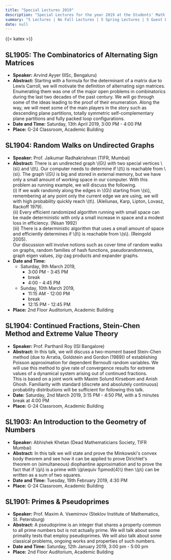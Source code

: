 ```yaml
---
title: "Special Lectures 2019"
description: "Special Lectures for the year 2019 at the Students' Math Club at Indian Statistical Institute, Bangalore."
summary: "5 Lectures | No Fall Lectures | 5 Spring Lectures | 5 Guest Lecturers"
date: null
---
```


{{< katex >}}

## SL1905: The Combinatorics of Alternating Sign Matrices

- **Speaker:** Arvind Ayyer (IISc, Bengaluru)
- **Abstract:** Starting with a formula for the determinant of a matrix due to Lewis Carroll, we will motivate the definition of alternating sign matrices. Enumerating them was one of the major open problems in combinatorics during the last two decades of the past century. We will go through some of the ideas leading to the proof of their enumeration. Along the way, we will meet some of the main players in the story such as descending plane partitions, totally symmetric self-complementary plane partitions and fully packed loop configurations.
- **Date and Time:** Saturday, 13th April 2019, 3:00 PM - 4:00 PM
- **Place:** G-24 Classroom, Academic Building

## SL1904: Random Walks on Undirected Graphs

- **Speaker:** Prof. Jaikumar Radhakrishnan (TIFR, Mumbai)
- **Abstract:** There is an undirected graph \\(G\\) with two special vertices \\(s\\) and \\(t\\). Our computer needs to determine if \\(t\\) is reachable from \\(s\\). The graph \\(G\\) is big and stored in external memory, but we have only a small amount of working space in our computer. With this problem as running example, we will discuss the following.  
   (i) If we walk randomly along the edges in \\(G\\) starting from \\(s\\), remembering at any point only the current edge we are using, we will with high probability quickly reach \\(t\\). (Aleliunas, Karp, Lipton, Lovasz, Rackoff 1979).  
   (ii) Every efficient randomized algorithm running with small space can be made deterministic with only a small increase in space and a modest loss in efficiency. (Nisan 1992)  
   (iii) There is a deterministic algorithm that uses a small amount of space and efficiently determines if \\(t\\) is reachable from \\(s\\). (Reingold 2005).  
  Our discussion will involve notions such as cover time of random walks on graphs, random families of hash functions, pseudorandomness, graph eigen values, zig-zag products and expander graphs.
- **Date and Time:**
  - Saturday, 9th March 2019,
    - 3:00 PM - 3:45 PM
    - break
    - 4:00 - 4:45 PM
  - Sunday, 10th March 2019,
    - 11:15 AM - 12:00 PM
    - break
    - 12:15 PM - 12:45 PM
- **Place:** 2nd Floor Auditorium, Academic Building

## SL1904: Continued Fractions, Stein-Chen Method and Extreme Value Theory

- **Speaker:** Prof. Parthanil Roy (ISI Bangalore)
- **Abstract:** In this talk, we will discuss a two-moment based Stein-Chen method (due to Arratia, Goldstein and Gordon (1989)) of establishing Poisson approximation for dependent Bernoulli random variables. We will use this method to give rate of convergence results for extreme values of a dynamical system arising out of continued fractions.  
  This is based on a joint work with Maxim Solund Kirsebom and Anish Ghosh. Familiarity with standard (discrete and absolutely continuous) probability distributions will be sufficient for following this talk.
- **Date:** Saturday, 2nd March 2019, 3:15 PM - 4:50 PM, with a 5 minutes break at 4:00 PM
- **Place:** G-24 Classroom, Academic Building

## SL1903: An Introduction to the Geometry of Numbers

- **Speaker:** Abhishek Khetan (Dead Mathematicians Society, TIFR Mumbai)
- **Abstract:** In this talk we will state and prove the Minkowski's convex body theorem and see how it can be applied to prove Dirichlet's theorem on (simultaneous) diophantine approximation and to prove the fact that if \\(p\\) is a prime with \\(p\equiv 1\pmod{4}\\) then \\(p\\) can be written as a sum of two squares.
- **Date and Time:** Tuesday, 19th February 2019, 4:30 PM
- **Place:** G-24 Classroom, Academic Building

## SL1901: Primes & Pseudoprimes

- **Speaker:** Prof. Maxim A. Vsemirnov (Steklov Institute of Mathematics, St. Petersburg)
- **Abstract:** A pseudoprime is an integer that shares a property common to all prime numbers but is not actually prime. We will talk about some primality tests that employ pseudoprimes. We will also talk about some classical problems, ongoing works and properties of such numbers.
- **Date and Time:** Saturday, 12th January 2019, 3:00 pm - 5:00 pm
- **Place:** 2nd Floor Auditorium, Academic Building
